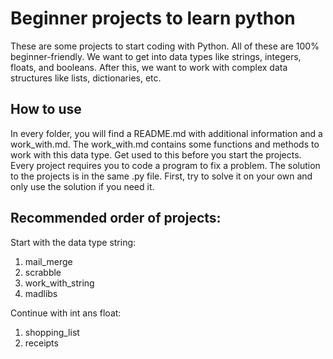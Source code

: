 # Beginner projects to learn python
These are some projects to start coding with Python. All of these are 100% beginner-friendly.
We want to get into data types like strings, integers, floats, and booleans. After this, we want to work with complex data structures like lists, dictionaries, etc.
## How to use
In every folder, you will find a README.md with additional information and a work_with.md. The work_with.md contains some functions and methods to work with this data type. Get used to this before you start the projects. Every project requires you to code a program to fix a problem. The solution to the projects is in the same .py file. First, try to solve it on your own and only use the solution if you need it.
## Recommended order of projects:
Start with the data type string:
1. mail_merge
2. scrabble
3. work_with_string
4. madlibs

Continue with int ans float:
1. shopping_list
2. receipts
